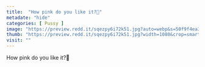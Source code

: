 ```yaml
---
title:  "How pink do you like it?🌸"
metadate: "hide"
categories: [ Pussy ]
image: "https://preview.redd.it/sqezpy6i72k51.jpg?auto=webp&s=50f9f4ea398f023fb3aac4619bc3b3acd9068d12"
thumb: "https://preview.redd.it/sqezpy6i72k51.jpg?width=1080&crop=smart&auto=webp&s=7a7efbb97f905b4d10d742a4e420591ee0e41bc7"
visit: ""
---
```

How pink do you like it?🌸
